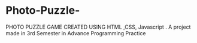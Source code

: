 # Photo-Puzzle-
PHOTO PUZZLE GAME CREATED USING HTML ,CSS, Javascript . A project made in 3rd Semester in Advance Programming Practice
